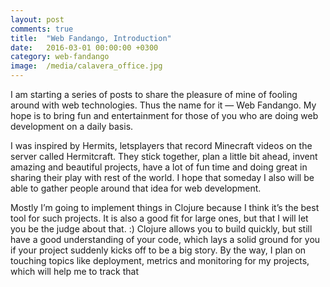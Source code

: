 ```yaml
---
layout: post
comments: true
title:  "Web Fandango, Introduction"
date:   2016-03-01 00:00:00 +0300
category: web-fandango
image:  /media/calavera_office.jpg
---
```


I am starting a series of posts to share the pleasure of mine of fooling around with web technologies. Thus the name for it — Web Fandango. My hope is to bring fun and entertainment for those of you who are doing web development on a daily basis.

I was inspired by Hermits, letsplayers that record Minecraft videos on the server called Hermitcraft. They stick together, plan a little bit ahead, invent amazing and beautiful projects, have a lot of fun time and doing great in sharing their play with rest of the world. I hope that someday I also will be able to gather people around that idea for web development.

Mostly I’m going to implement things in Clojure because I think it’s the best tool for such projects. It is also a good fit for large ones, but that I will let you be the judge about that. :) Clojure allows you to build quickly, but still have a good understanding of your code, which lays a solid ground for you if your project suddenly kicks off to be a big story. By the way, I plan on touching topics like deployment, metrics and monitoring for my projects, which will help me to track that
